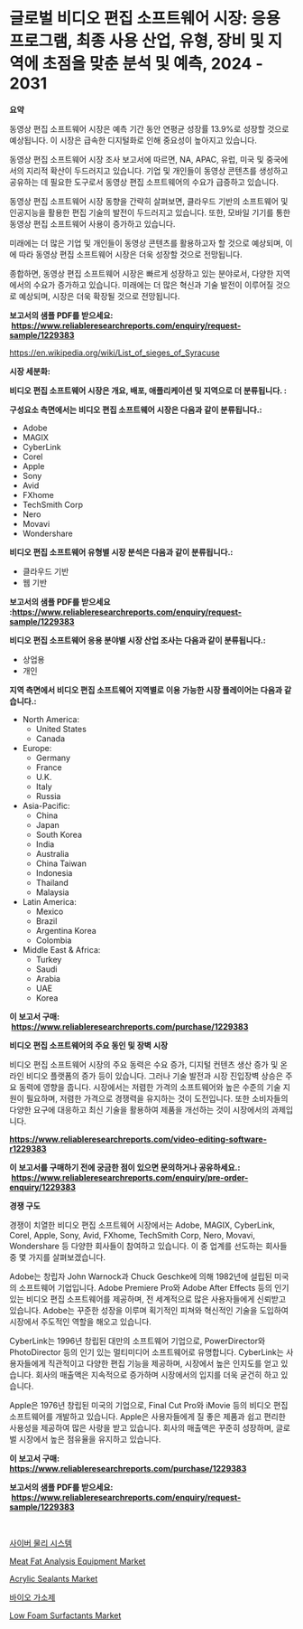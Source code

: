 <p><h1>글로벌 비디오 편집 소프트웨어 시장: 응용 프로그램, 최종 사용 산업, 유형, 장비 및 지역에 초점을 맞춘 분석 및 예측, 2024 - 2031</h1></p><p><strong>요약</strong></p>
<p><p>동영상 편집 소프트웨어 시장은 예측 기간 동안 연평균 성장률 13.9%로 성장할 것으로 예상됩니다. 이 시장은 급속한 디지털화로 인해 중요성이 높아지고 있습니다.</p><p>동영상 편집 소프트웨어 시장 조사 보고서에 따르면, NA, APAC, 유럽, 미국 및 중국에서의 지리적 확산이 두드러지고 있습니다. 기업 및 개인들이 동영상 콘텐츠를 생성하고 공유하는 데 필요한 도구로서 동영상 편집 소프트웨어의 수요가 급증하고 있습니다.</p><p>동영상 편집 소프트웨어 시장 동향을 간략히 살펴보면, 클라우드 기반의 소프트웨어 및 인공지능을 활용한 편집 기술의 발전이 두드러지고 있습니다. 또한, 모바일 기기를 통한 동영상 편집 소프트웨어 사용이 증가하고 있습니다.</p><p>미래에는 더 많은 기업 및 개인들이 동영상 콘텐츠를 활용하고자 할 것으로 예상되며, 이에 따라 동영상 편집 소프트웨어 시장은 더욱 성장할 것으로 전망됩니다.</p><p>종합하면, 동영상 편집 소프트웨어 시장은 빠르게 성장하고 있는 분야로서, 다양한 지역에서의 수요가 증가하고 있습니다. 미래에는 더 많은 혁신과 기술 발전이 이루어질 것으로 예상되며, 시장은 더욱 확장될 것으로 전망됩니다.</p></p>
<p><strong>보고서의 샘플 PDF를 받으세요: &nbsp;<a href="https://www.reliableresearchreports.com/enquiry/request-sample/1229383">https://www.reliableresearchreports.com/enquiry/request-sample/1229383</a></strong></p>
<p><a href="https://en.wikipedia.org/wiki/List_of_sieges_of_Syracuse">https://en.wikipedia.org/wiki/List_of_sieges_of_Syracuse</a></p>
<p><strong>시장 세분화:</strong></p>
<p><strong> 비디오 편집 소프트웨어 시장은 개요, 배포, 애플리케이션 및 지역으로 더 분류됩니다. :</strong></p>
<p><strong>구성요소 측면에서는 비디오 편집 소프트웨어 시장은 다음과 같이 분류됩니다.:</strong></p>
<p><ul><li>Adobe</li><li>MAGIX</li><li>CyberLink</li><li>Corel</li><li>Apple</li><li>Sony</li><li>Avid</li><li>FXhome</li><li>TechSmith Corp</li><li>Nero</li><li>Movavi</li><li>Wondershare</li></ul></p>
<p><strong> 비디오 편집 소프트웨어 유형별 시장 분석은 다음과 같이 분류됩니다.:</strong></p>
<p><ul><li>클라우드 기반</li><li>웹 기반</li></ul></p>
<p><strong>보고서의 샘플 PDF를 받으세요 :<a href="https://www.reliableresearchreports.com/enquiry/request-sample/1229383">https://www.reliableresearchreports.com/enquiry/request-sample/1229383</a></strong></p>
<p><strong> 비디오 편집 소프트웨어 응용 분야별 시장 산업 조사는 다음과 같이 분류됩니다.:</strong></p>
<p><ul><li>상업용</li><li>개인</li></ul></p>
<p><strong>지역 측면에서 비디오 편집 소프트웨어 지역별로 이용 가능한 시장 플레이어는 다음과 같습니다.:</strong></p>
<p><ul>
    <li>
        North America:
        <ul>
            <li>United States</li>
            <li>Canada</li>
        </ul>
    </li>
    <li>
        Europe:
        <ul>
            <li>Germany</li>
            <li>France</li>
            <li>U.K.</li>
            <li>Italy</li>
            <li>Russia</li>
        </ul>
    </li>
    <li>
        Asia-Pacific:
        <ul>
            <li>China</li>
            <li>Japan</li>
            <li>South Korea</li>
            <li>India</li>
            <li>Australia</li>
            <li>China Taiwan</li>
            <li>Indonesia</li>
            <li>Thailand</li>
            <li>Malaysia</li>
        </ul>
    </li>
    <li>
        Latin America:
        <ul>
            <li>Mexico</li>
            <li>Brazil</li>
            <li>Argentina Korea</li>
            <li>Colombia</li>
        </ul>
    </li>
    <li>
        Middle East & Africa:
        <ul>
            <li>Turkey</li>
            <li>Saudi</li>
            <li>Arabia</li>
            <li>UAE</li>
            <li>Korea</li>
        </ul>
    </li>
    </ul></p>
<p><strong>이 보고서 구매: &nbsp;<a href="https://www.reliableresearchreports.com/purchase/1229383">https://www.reliableresearchreports.com/purchase/1229383</a></strong></p>
<p><strong>비디오 편집 소프트웨어의 주요 동인 및 장벽 시장</strong></p>
<p><p>비디오 편집 소프트웨어 시장의 주요 동력은 수요 증가, 디지털 컨텐츠 생산 증가 및 온라인 비디오 플랫폼의 증가 등이 있습니다. 그러나 기술 발전과 시장 진입장벽 상승은 주요 동력에 영향을 줍니다. 시장에서는 저렴한 가격의 소프트웨어와 높은 수준의 기술 지원이 필요하며, 저렴한 가격으로 경쟁력을 유지하는 것이 도전입니다. 또한 소비자들의 다양한 요구에 대응하고 최신 기술을 활용하여 제품을 개선하는 것이 시장에서의 과제입니다.</p></p>
<p><strong><a href="https://www.reliableresearchreports.com/video-editing-software-r1229383">https://www.reliableresearchreports.com/video-editing-software-r1229383</a></strong></p>
<p><strong>이 보고서를 구매하기 전에 궁금한 점이 있으면 문의하거나 공유하세요.: &nbsp;<a href="https://www.reliableresearchreports.com/enquiry/pre-order-enquiry/1229383">https://www.reliableresearchreports.com/enquiry/pre-order-enquiry/1229383</a></strong></p>
<p><strong>경쟁 구도</strong></p>
<p><p>경쟁이 치열한 비디오 편집 소프트웨어 시장에서는 Adobe, MAGIX, CyberLink, Corel, Apple, Sony, Avid, FXhome, TechSmith Corp, Nero, Movavi, Wondershare 등 다양한 회사들이 참여하고 있습니다. 이 중 업계를 선도하는 회사들 중 몇 가지를 살펴보겠습니다.</p><p>Adobe는 창립자 John Warnock과 Chuck Geschke에 의해 1982년에 설립된 미국의 소프트웨어 기업입니다. Adobe Premiere Pro와 Adobe After Effects 등의 인기 있는 비디오 편집 소프트웨어를 제공하며, 전 세계적으로 많은 사용자들에게 신뢰받고 있습니다. Adobe는 꾸준한 성장을 이루며 획기적인 피쳐와 혁신적인 기술을 도입하여 시장에서 주도적인 역할을 해오고 있습니다.</p><p>CyberLink는 1996년 창립된 대만의 소프트웨어 기업으로, PowerDirector와 PhotoDirector 등의 인기 있는 멀티미디어 소프트웨어로 유명합니다. CyberLink는 사용자들에게 직관적이고 다양한 편집 기능을 제공하며, 시장에서 높은 인지도를 얻고 있습니다. 회사의 매출액은 지속적으로 증가하며 시장에서의 입지를 더욱 굳건히 하고 있습니다.</p><p>Apple은 1976년 창립된 미국의 기업으로, Final Cut Pro와 iMovie 등의 비디오 편집 소프트웨어를 개발하고 있습니다. Apple은 사용자들에게 질 좋은 제품과 쉽고 편리한 사용성을 제공하여 많은 사랑을 받고 있습니다. 회사의 매출액은 꾸준히 성장하며, 글로벌 시장에서 높은 점유율을 유지하고 있습니다.</p></p>
<p><strong>이 보고서 구매: &nbsp; <a href="https://www.reliableresearchreports.com/purchase/1229383">https://www.reliableresearchreports.com/purchase/1229383</a></strong></p>
<p><strong>보고서의 샘플 PDF를 받으세요: &nbsp;<a href="https://www.reliableresearchreports.com/enquiry/request-sample/1229383">https://www.reliableresearchreports.com/enquiry/request-sample/1229383</a></strong><strong></strong></p>
<p>&nbsp;</p>
<p><p><a href="https://github.com/sougarounis/Market-Research-Report-List-5/blob/main/300778665401.md">사이버 물리 시스템</a></p><p><a href="https://issuu.com/reportprime-2/docs/meat-fat-analysis-equipment-market-size-2030.pptx">Meat Fat Analysis Equipment Market</a></p><p><a href="https://medium.com/@clarenceuvalis67867/acrylic-sealants-market-size-share-trends-analysis-report-by-product-colored-colorless-and-2d982b495be1">Acrylic Sealants Market</a></p><p><a href="https://medium.com/@czbtzkwc9/%EB%B0%94%EC%9D%B4%EC%98%A4-%ED%94%8C%EB%9D%BC%EC%8A%A4%ED%8B%B1-%EB%AC%BC%EC%A7%88-%EC%8B%9C%EC%9E%A5-%EA%B8%80%EB%A1%9C%EB%B2%8C-%EB%B0%8F-%EC%A7%80%EC%97%AD-%EB%B6%84%EC%84%9D-%EC%A7%80%EC%97%AD-%EA%B5%AD%EA%B0%80-%EC%88%98%EC%A4%80-%EB%B6%84%EC%84%9D-%EB%B0%8F-%EA%B2%BD%EC%9F%81-%ED%92%8D%EA%B2%BD-%EB%B6%84%EC%84%9D-%EB%B0%8F-%EC%98%88%EC%B8%A1-2024-2031%EB%85%84-a9e1e007cc77">바이오 가소제</a></p><p><a href="https://medium.com/@clarenceuvalis67867/low-foam-surfactants-market-industry-trends-and-forecast-for-period-from-2024-to-2031-01ef519ab203">Low Foam Surfactants Market</a></p></p>